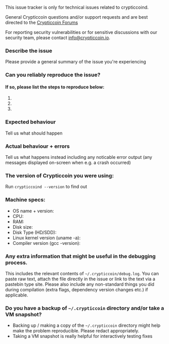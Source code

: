 <!--- Remove text and sections that do not apply -->

This issue tracker is only for technical issues related to crypticcoind.

General Crypticcoin questions and/or support requests and are best directed to the [Crypticcoin Forums](https://forum.crypticcoin.io)

For reporting security vulnerabilities or for sensitive discussions with our security team, please contact [info@crypticcoin.io](mailto:info@crypticcoin.io).

### Describe the issue
Please provide a general summary of the issue you're experiencing

### Can you reliably reproduce the issue?
#### If so, please list the steps to reproduce below:
1.
2.
3.

### Expected behaviour
Tell us what should happen

### Actual behaviour + errors
Tell us what happens instead including any noticable error output (any messages displayed on-screen when e.g. a crash occurred)

### The version of Crypticcoin you were using:
Run `crypticcoind --version` to find out

### Machine specs:
- OS name + version:
- CPU:
- RAM:
- Disk size:
- Disk Type (HD/SDD):
- Linux kernel version (uname -a):
- Compiler version (gcc -version):

### Any extra information that might be useful in the debugging process.
This includes the relevant contents of `~/.crypticcoin/debug.log`. You can paste raw text, attach the file directly in the issue or link to the text via a pastebin type site.
Please also include any non-standard things you did during compilation (extra flags, dependency version changes etc.) if applicable.

### Do you have a backup of `~/.crypticcoin` directory and/or take a VM snapshot?
- Backing up / making a copy of the `~/.crypticcoin` directory might help make the problem reproducible. Please redact appropriately.
- Taking a VM snapshot is really helpful for interactively testing fixes
